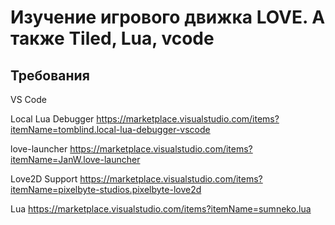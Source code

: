 Изучение игрового движка LOVE. А также Tiled, Lua, vcode
======================================================

Требования
---------

VS Code

Local Lua Debugger
https://marketplace.visualstudio.com/items?itemName=tomblind.local-lua-debugger-vscode

love-launcher
https://marketplace.visualstudio.com/items?itemName=JanW.love-launcher

Love2D Support
https://marketplace.visualstudio.com/items?itemName=pixelbyte-studios.pixelbyte-love2d

Lua
https://marketplace.visualstudio.com/items?itemName=sumneko.lua